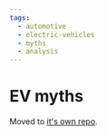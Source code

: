 ```yaml
---
tags:
  - automotive
  - electric-vehicles
  - myths
  - analysis
---
```


# EV myths

Moved to [it's own repo](https://deanturpin.gitlab.io/ev/).
